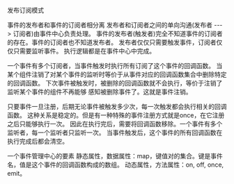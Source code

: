 发布订阅模式

事件的发布者和事件的订阅者相分离
发布者和订阅者之间的单向沟通(发布者 ---> 订阅者)由事件中心负责处理。
事件的发布者(触发者)完全不知道事件的订阅者的存在。事件的订阅者也不知道发布者。
发布者仅仅只需要触发事件，订阅者仅仅只需要监听事件。
执行逻辑都是在事件中心中完成。

一个事件有多个订阅者，当事件触发时执行所有订阅了这个事件的回调函数。
当某个组件注销了对某个事件的监听时等价于从事件对应的回调函数集合中删除特定的回调函数。
下次事件被触发时，被删除的回调函数就不会执行，等价于注销了监听某个事件的组件不再能够
感知被删除事件了。这就是事件注销。

只要事件一旦注册，后期无论事件被触发多少次，每一次触发都会执行相关的回调函数。
这种关系是稳定的。但是有一种特殊的事件注册方式就是once，在它注册之后只能够执行一次。
因此在执行完后，需要将回调函数移除。一个事件有多个监听者，每一个监听者只监听一次。
当事件触发后，这个事件的所有回调函数在执行完成后都会清空。

一个事件管理中心的要素
静态属性，数据属性：map，键值对的集合。键是事件名，值是这个事件的回调函数构成的数组。
动态属性，方法属性：on, off, once, emit。